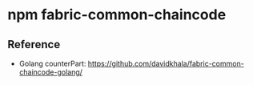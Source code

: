 
# npm fabric-common-chaincode


## Reference
 - Golang counterPart: https://github.com/davidkhala/fabric-common-chaincode-golang/ 